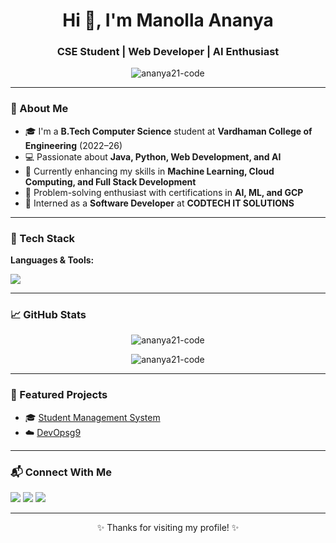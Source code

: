 <h1 align="center">Hi 👋, I'm Manolla Ananya</h1>
<h3 align="center">CSE Student | Web Developer | AI Enthusiast</h3>

<p align="center">
  <img src="https://komarev.com/ghpvc/?username=ananya21-code&label=Profile%20views&color=0e75b6&style=flat" alt="ananya21-code" />
</p>

---

### 🌟 About Me

- 🎓 I'm a **B.Tech Computer Science** student at **Vardhaman College of Engineering** (2022–26)
- 💻 Passionate about **Java, Python, Web Development, and AI**
- 🌱 Currently enhancing my skills in **Machine Learning, Cloud Computing, and Full Stack Development**
- 🧠 Problem-solving enthusiast with certifications in **AI, ML, and GCP**
- 🎯 Interned as a **Software Developer** at **CODTECH IT SOLUTIONS**

---

### 🔧 Tech Stack

**Languages & Tools:**

<p>
  <img src="https://skillicons.dev/icons?i=java,python,c,html,css,js,mysql,mongodb,git,github,vscode,idea" />
</p>

---

### 📈 GitHub Stats

<p align="center">
  <img src="https://github-readme-stats.vercel.app/api?username=ananya21-code&show_icons=true&theme=tokyonight" alt="ananya21-code" />
</p>

<p align="center">
  <img src="https://github-readme-streak-stats.herokuapp.com/?user=ananya21-code&theme=tokyonight" alt="ananya21-code" />
</p>

---

### 📌 Featured Projects

- 🎓 [Student Management System](https://github.com/ananya21-code/Student-Management-System)
- ☁️ [DevOpsg9](https://github.com/ananya21-code/devopsg9)

---

### 📬 Connect With Me

<p>
  <a href="mailto:manollaananya@gmail.com"><img src="https://img.shields.io/badge/Gmail-D14836?style=for-the-badge&logo=gmail&logoColor=white"/></a>
  <a href="https://www.linkedin.com/in/manolla-ananya-39809b256/" target="_blank"><img src="https://img.shields.io/badge/LinkedIn-blue?style=for-the-badge&logo=linkedin&logoColor=white" /></a>
  <a href="https://github.com/ananya21-code"><img src="https://img.shields.io/badge/GitHub-000?style=for-the-badge&logo=github&logoColor=white" /></a>
</p>

---

<p align="center">✨ Thanks for visiting my profile! ✨</p>
